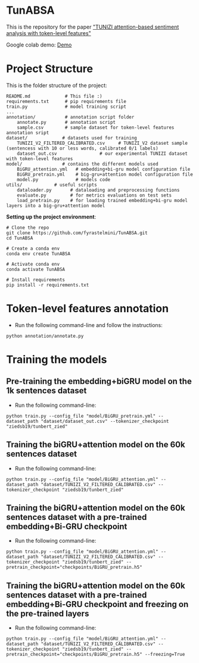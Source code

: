 # TunABSA
This is the repository for the paper ["TUNIZI attention-based sentiment analysis with token-level features"](https://openreview.net/pdf?id=jjRQfvptIg5)

Google colab demo: [Demo](https://colab.research.google.com/drive/1XhwOKeZVebuiNGtz_l2DpYylfVdcITzB?usp=sharing)
# Project Structure

This is the folder structure of the project:
```
README.md             # This file :)
requirements.txt      # pip requirements file
train.py              # model training script
...
annotation/           # annotation script folder
    annotate.py       # annotation script
    sample.csv        # sample dataset for token-level features annotation sript
dataset/             # datasets used for training
    TUNIZI_V2_FILTERED_CALIBRATED.csv     # TUNIZI_V2 dataset sample (sentencess with 10 or less words, calibrated 0/1 labels)
    dataset_out.csv                # our experimental TUNIZI dataset with token-level features
model/               # contains the different models used
    BiGRU_attention.yml   # embedding+bi-gru model configuration file
    BiGRU_pretrain.yml    # big-gru+attention model configuration file
    model.py              # models code
utils/            # useful scripts
    dataloader.py       # dataloading and preprocessing functions
    evaluate.py         # for metrics evaluations on test sets
    load_pretrain.py    # for loading trained embedding+bi-gru model layers into a big-gru+attention model

```

**Setting up the project environment**:

```shell script
# Clone the repo
git clone https://github.com/fyrastelmini/TunABSA.git
cd TunABSA

# Create a conda env
conda env create TunABSA

# Activate conda env
conda activate TunABSA

# Install requirements
pip install -r requirements.txt

```
# Token-level features annotation
* Run the following command-line and follow the instructions:
```
python annotation/annotate.py
```

# Training the models

## Pre-training the embedding+biGRU model on the 1k sentences dataset
* Run the following command-line:
```
python train.py --config_file "model/BiGRU_pretrain.yml" --dataset_path "dataset/dataset_out.csv" --tokenizer_checkpoint "ziedsb19/tunbert_zied"
```
## Training the biGRU+attention model on the 60k sentences dataset
* Run the following command-line:
```
python train.py --config_file "model/BiGRU_attention.yml" --dataset_path "dataset/TUNIZI_V2_FILTERED_CALIBRATED.csv" --tokenizer_checkpoint "ziedsb19/tunbert_zied"
```
## Training the biGRU+attention model on the 60k sentences dataset with a pre-trained embedding+Bi-GRU checkpoint
* Run the following command-line:
```
python train.py --config_file "model/BiGRU_attention.yml" --dataset_path "dataset/TUNIZI_V2_FILTERED_CALIBRATED.csv" --tokenizer_checkpoint "ziedsb19/tunbert_zied" --pretrain_checkpoint="checkpoints/BiGRU_pretrain.h5"
```
## Training the biGRU+attention model on the 60k sentences dataset with a pre-trained embedding+Bi-GRU checkpoint and freezing on the pre-trained layers
* Run the following command-line:
```
python train.py --config_file "model/BiGRU_attention.yml" --dataset_path "dataset/TUNIZI_V2_FILTERED_CALIBRATED.csv" --tokenizer_checkpoint "ziedsb19/tunbert_zied" --pretrain_checkpoint="checkpoints/BiGRU_pretrain.h5" --freezing=True
```
